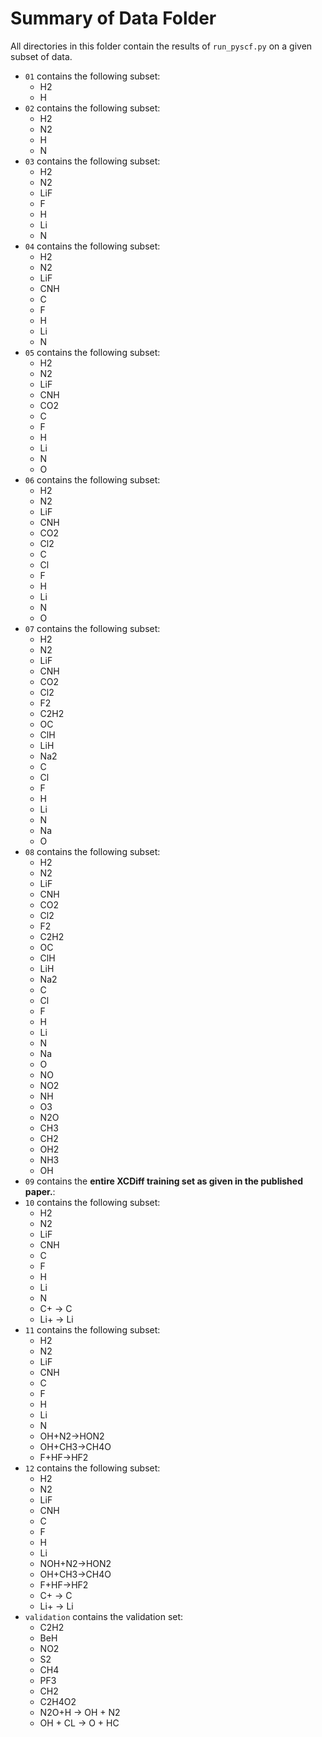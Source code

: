 # Summary of Data Folder
All directories in this folder contain the results of `run_pyscf.py` on a given subset of data.

- `01` contains the following subset:
    - H2
    - H
- `02` contains the following subset:
    - H2
	- N2
	- H
	- N
- `03` contains the following subset:
    - H2
	- N2
	- LiF
	- F
	- H
	- Li
	- N
- `04` contains the following subset:
    - H2
	- N2
	- LiF
	- CNH
	- C
	- F
	- H
	- Li
	- N
- `05` contains the following subset:
    - H2
	- N2
	- LiF
	- CNH
	- CO2
	- C
	- F
	- H
	- Li
	- N
	- O
- `06` contains the following subset:
    - H2
	- N2
	- LiF
	- CNH
	- CO2
	- Cl2
	- C
	- Cl
	- F
	- H
	- Li
	- N
	- O
- `07` contains the following subset:
    - H2
	- N2
	- LiF
	- CNH
	- CO2
	- Cl2
	- F2
	- C2H2
	- OC
	- ClH
	- LiH
	- Na2
	- C
	- Cl
	- F
	- H
	- Li
	- N
	- Na
	- O
- `08` contains the following subset:
    - H2
	- N2
	- LiF
	- CNH
	- CO2
	- Cl2
	- F2
	- C2H2
	- OC
	- ClH
	- LiH
	- Na2
	- C
	- Cl
	- F
	- H
	- Li
	- N
	- Na
	- O
	- NO
	- NO2
	- NH
	- O3
	- N2O
	- CH3
	- CH2
	- OH2
	- NH3
	- OH
- `09` contains the **entire XCDiff training set as given in the published paper.**:
- `10` contains the following subset:
    - H2
	- N2
	- LiF
	- CNH
	- C
	- F
	- H
	- Li
	- N
	- C+ -> C
	- Li+ -> Li
- `11` contains the following subset:
    - H2
	- N2
	- LiF
	- CNH
	- C
	- F
	- H
	- Li
	- N
	- OH+N2->HON2
	- OH+CH3->CH4O
	- F+HF->HF2
- `12` contains the following subset:
    - H2
	- N2
	- LiF
	- CNH
	- C
	- F
	- H
	- Li
	- NOH+N2->HON2
	- OH+CH3->CH4O
	- F+HF->HF2
	- C+ -> C
	- Li+ -> Li
- `validation` contains the validation set:
    - C2H2
	- BeH
	- NO2
	- S2
	- CH4
	- PF3
	- CH2
	- C2H4O2
	- N2O+H -> OH + N2
	- OH + CL -> O + HC
